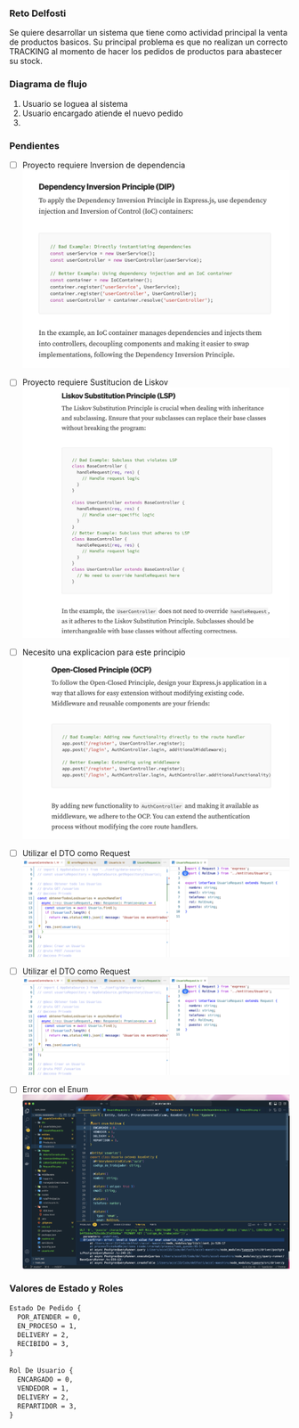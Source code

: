 ### Reto Delfosti

Se quiere desarrollar un sistema que tiene como actividad principal la venta de productos basicos. Su principal problema es que no realizan un correcto TRACKING al momento de hacer los pedidos de productos para abastecer su stock.

### Diagrama de flujo

1. Usuario se loguea al sistema
2. Usuario encargado atiende el nuevo pedido
3.

### Pendientes

- [ ] Proyecto requiere Inversion de dependencia
      ![Alt text](images/InversionDeDependencia.png)
      <br>

- [ ] Proyecto requiere Sustitucion de Liskov
      ![Alt text](images/LiskovSustitution.png)
      <br>

- [ ] Necesito una explicacion para este principio
      ![Alt text](images/AbiertoCerrado.png)
      <br>

- [ ] Utilizar el DTO como Request
      ![Alt text](images/RequestDto.png)
      <br>

- [ ] Utilizar el DTO como Request
      ![Alt text](images/RequestDto.png)
      <br>

- [ ] Error con el Enum
      ![Alt text](images/error-con-el-enum.png)
      <br>

### Valores de Estado y Roles

```
Estado De Pedido {
  POR_ATENDER = 0,
  EN_PROCESO = 1,
  DELIVERY = 2,
  RECIBIDO = 3,
}

Rol De Usuario {
  ENCARGADO = 0,
  VENDEDOR = 1,
  DELIVERY = 2,
  REPARTIDOR = 3,
}
```

